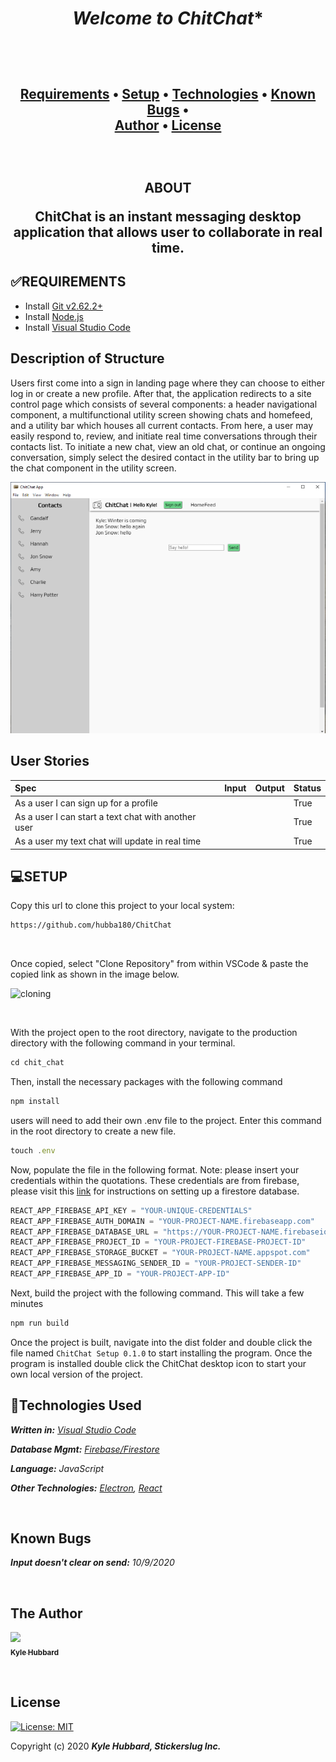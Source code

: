 *<h1 align = "center"> Welcome to ChitChat**



<br>

**<h2 align = "center">
  <a href="#✅requirements">Requirements</a> •
  <a href="#💻setup">Setup</a> •
  <a href="#🔧technologies-used">Technologies</a> •
  <a href="#known-bugs">Known Bugs</a> •  
  <a href="#the-author">Author</a> •
  <a href="#📘 license">License</a>**

<br>
<h2 align = "center">

**ABOUT**

ChitChat is an instant messaging desktop application that allows user to collaborate in real time. 

</p>


## **✅REQUIREMENTS**

* Install [Git v2.62.2+](https://git-scm.com/downloads/)
* Install [Node.js](https://nodejs.org/en/download/)
* Install [Visual Studio Code](https://code.visualstudio.com/)

## **Description of Structure**
  Users first come into a sign in landing page where they can choose to either log in or create a new profile. After that, the application redirects to a site control page which consists of several components: a header navigational component, a multifunctional utility screen showing chats and homefeed, and a utility bar which houses all current contacts. From here, a user may easily respond to, review, and initiate real time conversations through their contacts list. To initiate a new chat, view an old chat, or continue an ongoing conversation, simply select the desired contact in the utility bar to bring up the chat component in the utility screen. 


  ![site-control-screenshot](./site-control-screenshot.png)

## **User Stories**

| Spec | Input | Output | Status |
| :------------- | :------------- | :------------- | :------------- | 
| As a user I can sign up for a profile |  |   | True |
| As a user I can start a text chat with another user |  |   | True |
| As a user my text chat will update in real time |  |   | True |



## **💻SETUP**

Copy this url to clone this project to your local system:
```html
https://github.com/hubba180/ChitChat
```

<br>

Once copied, select "Clone Repository" from within VSCode & paste the copied link as shown in the image below.

![cloning](https://coding-assets.s3-us-west-2.amazonaws.com/img/clone-github2.gif "Cloning from Github within VSCode")

<br>

With the project open to the root directory, navigate to the production directory with the following command in your terminal.
```js 
cd chit_chat
```

Then, install the necessary packages with the following command
```js 
npm install
```

users will need to add their own .env file to the project. Enter this command in the root directory to create a new file.
```js
touch .env
```

Now, populate the file in the following format. Note: please insert your credentials within the quotations. These credentials are from firebase, please visit this [link](https://firebase.google.com/docs/firestore/quickstart) for instructions on setting up a firestore database. 
```js
REACT_APP_FIREBASE_API_KEY = "YOUR-UNIQUE-CREDENTIALS"
REACT_APP_FIREBASE_AUTH_DOMAIN = "YOUR-PROJECT-NAME.firebaseapp.com"
REACT_APP_FIREBASE_DATABASE_URL = "https://YOUR-PROJECT-NAME.firebaseio.com"
REACT_APP_FIREBASE_PROJECT_ID = "YOUR-PROJECT-FIREBASE-PROJECT-ID"
REACT_APP_FIREBASE_STORAGE_BUCKET = "YOUR-PROJECT-NAME.appspot.com"
REACT_APP_FIREBASE_MESSAGING_SENDER_ID = "YOUR-PROJECT-SENDER-ID"
REACT_APP_FIREBASE_APP_ID = "YOUR-PROJECT-APP-ID"
```

Next, build the project with the following command. This will take a few minutes
```js 
npm run build
```

Once the project is built, navigate into the dist folder and double click the file named ```ChitChat Setup 0.1.0``` to start installing the program. Once the program is installed double click the ChitChat desktop icon to start your own local version of the project.


## **🔧Technologies Used**

_**Written in:** [Visual Studio Code](https://code.visualstudio.com/)_

_**Database Mgmt:** [Firebase/Firestore](https://firebase.google.com/)_

_**Language:** JavaScript_

_**Other Technologies:** [Electron](https://www.electronjs.org/), [React](https://reactjs.org/)_

<br>


## **Known Bugs**

_**Input doesn't clear on send:** 10/9/2020_

<br>


## **The Author**

 [<img src="https://coding-assets.s3-us-west-2.amazonaws.com/img/kyle_hubbard.jpg" width="160px;"/><br /><sub><b>Kyle Hubbard</b></sub>](https://www.linkedin.com/in/k-j-hubbard/)<br />        


<br>

## **License**
[![License: MIT](https://img.shields.io/badge/License-MIT-yellow.svg)](https://opensource.org/licenses/MIT)

Copyright (c) 2020 **_Kyle Hubbard, Stickerslug Inc._**
